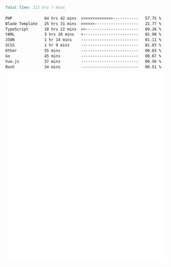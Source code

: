 <!--START_SECTION:waka-->

```markdown
Total Time: 111 hrs 7 mins

PHP              64 hrs 42 mins  >>>>>>>>>>>>>>-----------   57.75 %
Blade Template   25 hrs 31 mins  >>>>>>-------------------   22.77 %
TypeScript       10 hrs 22 mins  >>-----------------------   09.26 %
YAML             3 hrs 20 mins   >------------------------   02.98 %
JSON             1 hr 14 mins    -------------------------   01.11 %
SCSS             1 hr 9 mins     -------------------------   01.03 %
Other            55 mins         -------------------------   00.83 %
Go               45 mins         -------------------------   00.67 %
Vue.js           37 mins         -------------------------   00.56 %
Bash             34 mins         -------------------------   00.51 %
```

<!--END_SECTION:waka-->
<p align="center">
    <img src="https://raw.githubusercontent.com/rjp2525/rjp2525/output/generated/overview.svg">
    <img src="https://raw.githubusercontent.com/rjp2525/rjp2525/output/generated/languages.svg">
</p>
